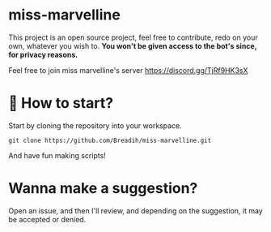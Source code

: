 # miss-marvelline

This project is an open source project, feel free to contribute, redo on your own, whatever you wish to.
**You won't be given access to the bot's since, for privacy reasons.**

Feel free to join miss marvelline's server https://discord.gg/TjRf9HK3sX

# 🚀 How to start?

Start by cloning the repository into your workspace.

```git clone https://github.com/Breadih/miss-marvelline.git```

And have fun making scripts!

# Wanna make a suggestion?

Open an issue, and then I'll review, and depending on the suggestion, it may be accepted or denied.
